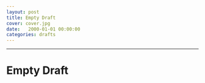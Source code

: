 ```yaml
---
layout: post
title: Empty Draft
cover: cover.jpg
date:   2000-01-01 00:00:00
categories: drafts
---
```


---

# Empty Draft
